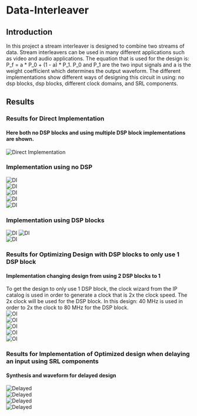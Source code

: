 # Data-Interleaver

## Introduction
In this project a stream interleaver is designed to combine two streams of data. Stream interleavers can be used in many different applications such as video and audio applications.
The equation that is used for the design is: P_f = a * P_0 + (1 - a) * P_1. P_0 and P_1 are the two input signals and a is the weight coefficient which determines the output waveform. The different implementations show different ways of designing this circuit in using: no dsp blocks, dsp blocks, different clock domains, and SRL components.

## Results
### Results for Direct Implementation
#### Here both no DSP blocks and using multiple DSP block implementations are shown.
![Direct Implementation](img/direct_imp_sim.PNG)  
### Implementation using no DSP  
![DI](img/direct_imp_no_dsp.PNG)  
![DI](img/no_dsp+dsp.PNG)  
![DI](img/slice_logic_dist_no_dsp.PNG)  
![DI](img/slice_logic_no_dsp.PNG)  
![DI](img/utilization_no_dsp.PNG)  
### Implementation using DSP blocks  
![DI](img/direct_imp_synthesis_schem.PNG) 
![DI](img/direct_imp_utilization.PNG)  
![DI](img/direct_imp_place_report_dsp.PNG)  
### Results for Optimizing Design with DSP blocks to only use 1 DSP block
#### Implementation changing design from using 2 DSP blocks to 1
To get the design to only use 1 DSP block, the clock wizard from the IP catalog is used in order to generate a clock that is 2x the clock speed. The 2x clock will be used for the DSP block. In this design: 40 MHz is used in order to 2x the clock to 80 MHz for the DSP block.  
![OI](img/optimized_sim.PNG)  
![OI](img/optimized_dsp.PNG)  
![OI](img/optimized_report_lut1.PNG)  
![OI](img/optimized_slice_logic_distribution.PNG)  
![OI](img/optimized_synthesis_schem.PNG)  
### Results for Implementation of Optimized design when delaying an input using SRL components  
#### Synthesis and waveform for delayed design
![Delayed](img/delayed_wav.PNG)  
![Delayed](img/delayed_slice_logic.png)  
![Delayed](img/delayed_synthesis.png)  
![Delayed](img/delayed_dsp.png)  

